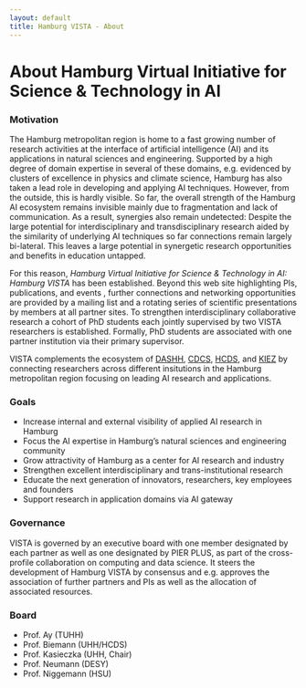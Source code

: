 ```yaml
---
layout: default
title: Hamburg VISTA - About
---
```


# About Hamburg Virtual Initiative for Science & Technology in AI

### Motivation

The Hamburg metropolitan region is home to a fast growing number of research activities at the interface of artificial intelligence (AI) and its applications in natural sciences and engineering. Supported by a high degree of domain expertise in several of these domains, e.g. evidenced by clusters of excellence in physics and climate science, Hamburg has also taken a lead role in developing and applying AI techniques. However, from the outside, this is hardly visible. So far, the overall strength of the Hamburg AI ecosystem remains invisible mainly due to fragmentation and lack of communication. As a result, synergies also remain undetected: Despite the large potential for interdisciplinary and transdisciplinary research aided by the similarity of underlying AI techniques so far connections remain largely bi-lateral. This leaves a large potential in synergetic research opportunities and benefits in education untapped.

For this reason, _Hamburg Virtual Initiative for Science & Technology in AI: Hamburg VISTA_ has been established. Beyond this web site highlighting PIs, publications, and events , further connections and networking opportunities are provided by a mailing list and a rotating series of scientific presentations by members at all partner sites. To strengthen interdisciplinary collaborative research a cohort of PhD students each jointly supervised by two VISTA researchers is established. Formally, PhD students are associated with one partner institution via their primary supervisor.

VISTA complements the ecosystem of <a href="https://www.dashh.org/" target="_blank">DASHH</a>, <a href="https://www.cdcs.uni-hamburg.de/" target="_blank">CDCS</a>, <a href="https://www.hcds.uni-hamburg.de/" target="_blank">HCDS</a>, and <a href="https://datascience-hamburg.org/" target="_blank">KIEZ</a> by connecting researchers across different insitutions in the Hamburg metropolitan region focusing on leading AI research and applications.

### Goals

 - Increase internal and external visibility of applied AI research in Hamburg
 - Focus the AI expertise in Hamburg’s natural sciences and engineering community
 - Grow attractivity of Hamburg as a center for AI research and industry
 - Strengthen excellent interdisciplinary and trans-institutional research
 - Educate the next generation of innovators, researchers, key employees and founders
 - Support research in application domains via AI gateway


### Governance

VISTA is governed by an executive board with one member designated by each partner as well as one designated by PIER PLUS, as part of the cross-profile collaboration on computing and data science. It steers the development of Hamburg VISTA by consensus and e.g. approves the association of further partners and PIs as well as the allocation of associated resources. 

### Board

 - Prof. Ay (TUHH)
 - Prof. Biemann (UHH/HCDS)
 - Prof. Kasieczka (UHH, Chair)
 - Prof. Neumann (DESY)
 - Prof. Niggemann (HSU)



